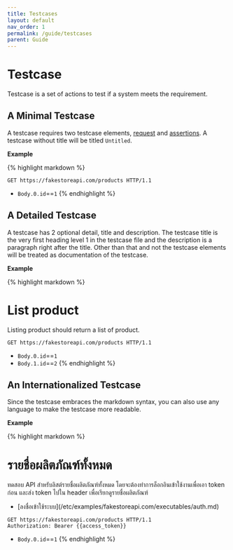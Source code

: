 ```yaml
---
title: Testcases
layout: default
nav_order: 1
permalink: /guide/testcases
parent: Guide
---
```


# Testcase

Testcase is a set of actions to test if a system meets the requirement.

## A Minimal Testcase

A testcase requires two testcase elements, [request](../syntax/requests.md) and [assertions](../syntax/assertions.md). A testcase without title will be titled `Untitled`.

**Example**

{% highlight markdown %}
```http
GET https://fakestoreapi.com/products HTTP/1.1
```

* `Body.0.id`==`1`
{% endhighlight %}

## A Detailed Testcase

A testcase has 2 optional detail, title and description. The testcase title is the very first heading level 1 in the testcase file and the description is a paragraph right after the title. Other than that and not the testcase elements will be treated as documentation of the testcase.

**Example**

{% highlight markdown %}
# List product

Listing product should return a list of product.

```http
GET https://fakestoreapi.com/products HTTP/1.1
```

* `Body.0.id`==`1`
* `Body.1.id`==`2`
{% endhighlight %}

## An Internationalized Testcase

Since the testcase embraces the markdown syntax, you can also use any language to make the testcase more readable.

**Example**

{% highlight markdown %}
# รายชื่อผลิตภัณฑ์ทั้งหมด

ทดสอบ API สำหรับลิสต์รายชื่อผลิตภัณฑ์ทั้งหมด โดยจะต้องทำการล็อกอินเข้าใช้งานเพื่อเอา token ก่อน และส่ง token ไปใน header เพื่อเรียกดูรายชื่อผลิตภัณฑ์

* [ลงชื่อเข้าใช้ระบบ](<rootDir>/etc/examples/fakestoreapi.com/executables/auth.md)

```http
GET https://fakestoreapi.com/products HTTP/1.1
Authorization: Bearer {{access_token}}
```

* `Body.0.id`==`1`
{% endhighlight %}